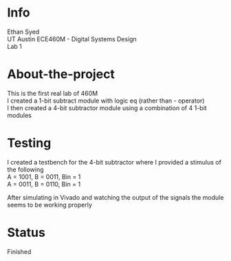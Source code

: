 # Info
Ethan Syed<br>
UT Austin ECE460M - Digital Systems Design<br>
Lab 1


# About-the-project
This is the first real lab of 460M<br>
I created a 1-bit subtract module with logic eq (rather than - operator)<br>
I then created a 4-bit subtractor module using a combination of 4 1-bit modules

# Testing 
I created a testbench for the 4-bit subtractor where I provided a stimulus of the following<br>
A = 1001, B = 0011, Bin = 1 <br>
A = 0011, B = 0110, Bin = 1 <br>

After simulating in Vivado and watching the output of the signals the module seems to be working properly

# Status 
Finished


